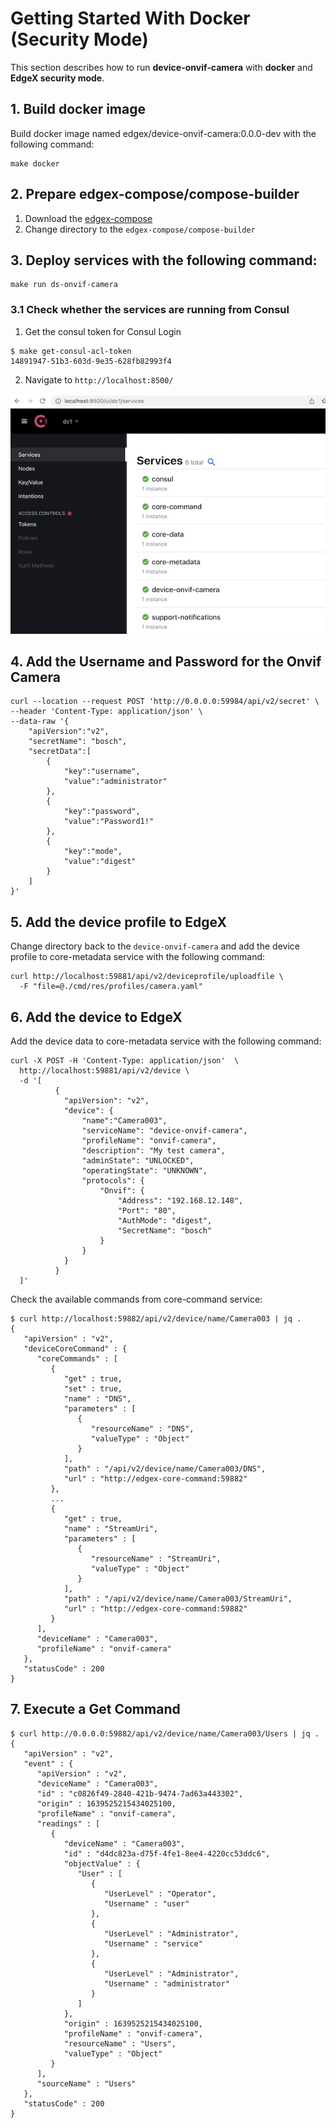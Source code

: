 # Getting Started With Docker (Security Mode)

This section describes how to run **device-onvif-camera** with **docker** and **EdgeX security mode**.

## 1. Build docker image
Build docker image named edgex/device-onvif-camera:0.0.0-dev with the following command:
```shell
make docker
```

## 2. Prepare edgex-compose/compose-builder
1. Download the [edgex-compose](https://github.com/edgexfoundry/edgex-compose)
2. Change directory to the `edgex-compose/compose-builder`

## 3. Deploy services with the following command:
```shell
make run ds-onvif-camera
```

### 3.1 Check whether the services are running from Consul
1. Get the consul token for Consul Login
```shell
$ make get-consul-acl-token
14891947-51b3-603d-9e35-628fb82993f4
```
2. Navigate to `http://localhost:8500/`

![Consul](../images/getting-started-with-docker-consul.jpg)

## 4. Add the Username and Password for the Onvif Camera
```shell
curl --location --request POST 'http://0.0.0.0:59984/api/v2/secret' \
--header 'Content-Type: application/json' \
--data-raw '{
    "apiVersion":"v2",
    "secretName": "bosch",
    "secretData":[
        {
            "key":"username",
            "value":"administrator"
        },
        {
            "key":"password",
            "value":"Password1!"
        },
        {
            "key":"mode",
            "value":"digest"
        }
    ]
}'
```


## 5. Add the device profile to EdgeX
Change directory back to the `device-onvif-camera` and add the device profile to core-metadata service with the following command:
```shell
curl http://localhost:59881/api/v2/deviceprofile/uploadfile \
  -F "file=@./cmd/res/profiles/camera.yaml"
```

## 6. Add the device to EdgeX
Add the device data to core-metadata service with the following command:
```shell
curl -X POST -H 'Content-Type: application/json'  \
  http://localhost:59881/api/v2/device \
  -d '[
          {
            "apiVersion": "v2",
            "device": {
                "name":"Camera003",
                "serviceName": "device-onvif-camera",
                "profileName": "onvif-camera",
                "description": "My test camera",
                "adminState": "UNLOCKED",
                "operatingState": "UNKNOWN",
                "protocols": {
                    "Onvif": {
                        "Address": "192.168.12.148",
                        "Port": "80",
                        "AuthMode": "digest",
                        "SecretName": "bosch"
                    }
                }
            }
          }
  ]'
```

Check the available commands from core-command service:
```shell
$ curl http://localhost:59882/api/v2/device/name/Camera003 | jq .
{
   "apiVersion" : "v2",
   "deviceCoreCommand" : {
      "coreCommands" : [
         {
            "get" : true,
            "set" : true,
            "name" : "DNS",
            "parameters" : [
               {
                  "resourceName" : "DNS",
                  "valueType" : "Object"
               }
            ],
            "path" : "/api/v2/device/name/Camera003/DNS",
            "url" : "http://edgex-core-command:59882"
         },
         ...
         {
            "get" : true,
            "name" : "StreamUri",
            "parameters" : [
               {
                  "resourceName" : "StreamUri",
                  "valueType" : "Object"
               }
            ],
            "path" : "/api/v2/device/name/Camera003/StreamUri",
            "url" : "http://edgex-core-command:59882"
         }
      ],
      "deviceName" : "Camera003",
      "profileName" : "onvif-camera"
   },
   "statusCode" : 200
}
```

## 7. Execute a Get Command
```shell
$ curl http://0.0.0.0:59882/api/v2/device/name/Camera003/Users | jq .
{
   "apiVersion" : "v2",
   "event" : {
      "apiVersion" : "v2",
      "deviceName" : "Camera003",
      "id" : "c0826f49-2840-421b-9474-7ad63a443302",
      "origin" : 1639525215434025100,
      "profileName" : "onvif-camera",
      "readings" : [
         {
            "deviceName" : "Camera003",
            "id" : "d4dc823a-d75f-4fe1-8ee4-4220cc53ddc6",
            "objectValue" : {
               "User" : [
                  {
                     "UserLevel" : "Operator",
                     "Username" : "user"
                  },
                  {
                     "UserLevel" : "Administrator",
                     "Username" : "service"
                  },
                  {
                     "UserLevel" : "Administrator",
                     "Username" : "administrator"
                  }
               ]
            },
            "origin" : 1639525215434025100,
            "profileName" : "onvif-camera",
            "resourceName" : "Users",
            "valueType" : "Object"
         }
      ],
      "sourceName" : "Users"
   },
   "statusCode" : 200
}
```
